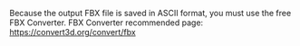 Because the output FBX file is saved in ASCII format, you must use the free FBX Converter.
FBX Converter recommended page: https://convert3d.org/convert/fbx
